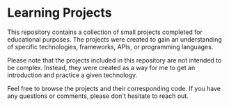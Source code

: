 # Learning Projects

This repository contains a collection of small projects completed for educational purposes. The projects were created to gain an understanding of specific technologies, frameworks, APIs, or programming languages.

Please note that the projects included in this repository are not intended to be complex. Instead, they were created as a way for me to get an introduction and practice a given technology.

Feel free to browse the projects and their corresponding code. If you have any questions or comments, please don't hesitate to reach out.
